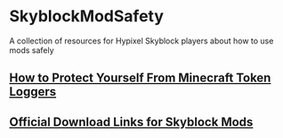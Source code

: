 # SkyblockModSafety
A collection of resources for Hypixel Skyblock players about how to use mods safely

## [How to Protect Yourself From Minecraft Token Loggers](how-to-protect-yourself-from-minecraft-token-loggers.md)
## [Official Download Links for Skyblock Mods](official-mod-download-links.md)